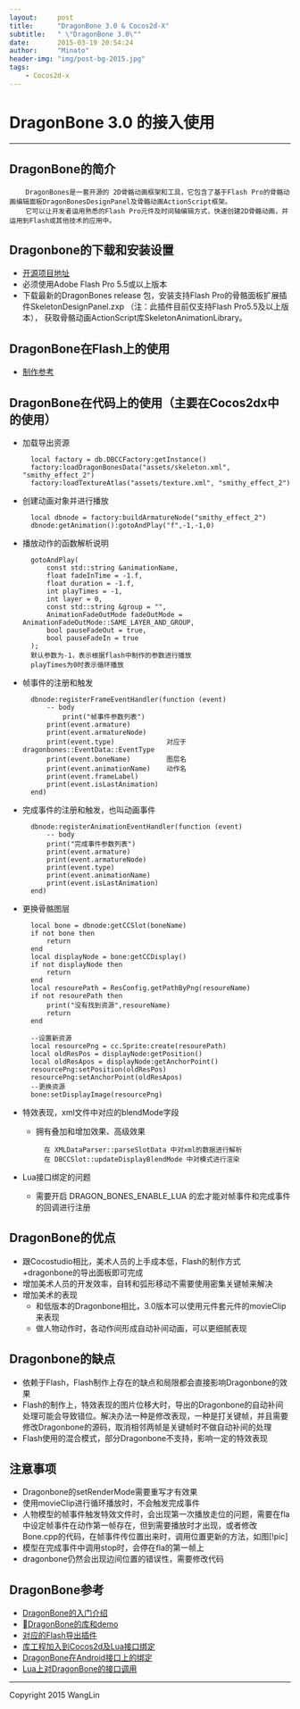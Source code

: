 ```yaml
---
layout:     post
title:      "DragonBone 3.0 & Cocos2d-X"
subtitle:   " \"DragonBone 3.0\""
date:       2015-03-19 20:54:24
author:     "Minato"
header-img: "img/post-bg-2015.jpg"
tags:
    - Cocos2d-x
---
```


# DragonBone 3.0 的接入使用

<!-- create time: 2015-03-19 20:54:24  -->
-----

## DragonBone的简介


        DragonBones是一套开源的 2D骨骼动画框架和工具，它包含了基于Flash Pro的骨骼动画编辑面板DragonBonesDesignPanel及骨骼动画ActionScript框架。
        它可以让开发者运用熟悉的Flash Pro元件及时间轴编辑方式，快速创建2D骨骼动画，并运用到Flash或其他技术的应用中。

## Dragonbone的下载和安装设置
+ [开源项目地址][url7]
+ 必须使用Adobe Flash Pro 5.5或以上版本
+ 下载最新的DragonBones release 包，安装支持Flash Pro的骨骼面板扩展插件SkeletonDesignPanel.zxp （注：此插件目前仅支持Flash Pro5.5及以上版本）， 获取骨骼动画ActionScript库SkeletonAnimationLibrary。

## DragonBone在Flash上的使用
+ [制作参考][url8]

## DragonBone在代码上的使用（主要在Cocos2dx中的使用）
+ 加载导出资源

        local factory = db.DBCCFactory:getInstance()
    	factory:loadDragonBonesData("assets/skeleton.xml", "smithy_effect_2")
    	factory:loadTextureAtlas("assets/texture.xml", "smithy_effect_2")

+ 创建动画对象并进行播放

        local dbnode = factory:buildArmatureNode("smithy_effect_2")        
        dbnode:getAnimation():gotoAndPlay("f",-1,-1,0)

+ 播放动作的函数解析说明

        gotoAndPlay(    
            const std::string &animationName,
            float fadeInTime = -1.f,
            float duration = -1.f,
            int playTimes = -1,
            int layer = 0,
            const std::string &group = "",
            AnimationFadeOutMode fadeOutMode =  AnimationFadeOutMode::SAME_LAYER_AND_GROUP,
            bool pauseFadeOut = true,
            bool pauseFadeIn = true
        );
        默认参数为-1，表示根据flash中制作的参数进行播放
        playTimes为0时表示循环播放

+ 帧事件的注册和触发

        dbnode:registerFrameEventHandler(function (event)
    		-- body
        		print("帧事件参数列表")
    		print(event.armature)
    		print(event.armatureNode)
    		print(event.type)             对应于dragonbones::EventData::EventType
    		print(event.boneName)         图层名
    		print(event.animationName)    动作名
    		print(event.frameLabel)
    		print(event.isLastAnimation)       
        end)

+ 完成事件的注册和触发，也叫动画事件

        dbnode:registerAnimationEventHandler(function (event)
    		-- body
    		print("完成事件参数列表")
    		print(event.armature)
    		print(event.armatureNode)
    		print(event.type)
    		print(event.animationName)
    		print(event.isLastAnimation)
        end)
        
+ 更换骨骼图层

        local bone = dbnode:getCCSlot(boneName)
        if not bone then
            return
        end
        local displayNode = bone:getCCDisplay()
        if not displayNode then
            return
        end
        local resourePath = ResConfig.getPathByPng(resoureName)
        if not resourePath then
            print("没有找到资源",resoureName)
            return
        end

        --设置新资源
        local resourcePng = cc.Sprite:create(resourePath)
        local oldResPos = displayNode:getPosition()
        local oldResApos = displayNode:getAnchorPoint()
        resourcePng:setPosition(oldResPos)
        resourcePng:setAnchorPoint(oldResApos)
        --更换资源
        bone:setDisplayImage(resourcePng)   

+ 特效表现，xml文件中对应的blendMode字段
    - 拥有叠加和增加效果、高级效果
        
            在 XMLDataParser::parseSlotData 中对xml的数据进行解析
            在 DBCCSlot::updateDisplayBlendMode 中对模式进行渲染

+ Lua接口绑定的问题
    - 需要开启 DRAGON_BONES_ENABLE_LUA 的宏才能对帧事件和完成事件的回调进行注册
    
## DragonBone的优点
- 跟Cocostudio相比，美术人员的上手成本低，Flash的制作方式+dragonbone的导出面板即可完成
- 增加美术人员的开发效率，自转和弧形移动不需要使用密集关键帧来解决
- 增加美术的表现
    + 和低版本的Dragonbone相比，3.0版本可以使用元件套元件的movieClip来表现
    + 做人物动作时，各动作间形成自动补间动画，可以更细腻表现
    
## Dragonbone的缺点
- 依赖于Flash，Flash制作上存在的缺点和局限都会直接影响Dragonbone的效果
- Flash的制作上，特效表现的图片位移大时，导出的Dragonbone的自动补间处理可能会导致错位。解决办法一种是修改表现，一种是打关键帧，并且需要修改Dragonbone的源码，取消相邻两帧是关键帧时不做自动补间的处理
- Flash使用的混合模式，部分Dragonbone不支持，影响一定的特效表现

## 注意事项
+ Dragonbone的setRenderMode需要重写才有效果
+ 使用movieClip进行循环播放时，不会触发完成事件
+ 人物模型的帧事件触发特效文件时，会出现第一次播放走位的问题，需要在fla中设定帧事件在动作第一帧存在，但到需要播放时才出现，或者修改Bone.cpp的代码，在帧事件传位置出来时，调用位置更新的方法，如图[!pic]
+ 模型在完成事件中调用stop时，会停在fla的第一帧上
+ dragonbone仍然会出现边间位置的错误性，需要修改代码

## DragonBone参考
* [DragonBone的入门介绍][url1]
* [DragonBone的库和demo][url2]
* [对应的Flash导出插件][url3]
* [库工程加入到Cocos2d及Lua接口绑定][url4]
* [DragonBone在Android接口上的绑定][url5]
* [Lua上对DragonBone的接口调用][url6]

[url1]:http://dragonbones.effecthub.com/getting_started_cn.html
[url2]:https://github.com/DragonBones/DragonBonesCPP
[url3]:https://github.com/DragonBones/DesignPanel
[url4]:http://www.litefeel.com/how-to-do-lua-bindings-for-dragonbones-vs/
[url5]:http://www.litefeel.com/how-to-do-lua-bindings-for-dragonbones-android/
[url6]:http://www.litefeel.com/how-to-use-dragonbones-in-lua/
[url7]:http://dragonbones.github.com
[url8]:http://dragonbones.github.io/getting_started_cn.html


[pic]:d_p1

----
Copyright 2015 WangLin



